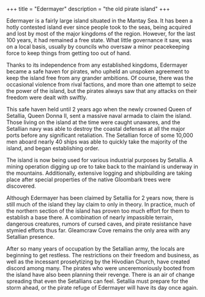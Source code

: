 +++
title = "Edermayer"
description = "the old pirate island"
+++

Edermayer is a fairly large island situated in the Mantay Sea. It has been a hotly contested island ever since people took to the seas, being acquired and lost by most of the major kingdoms of the region. However, for the last 100 years, it had remained a free state. What little governance it saw, was on a local basis, usually by councils who oversaw a minor peacekeeping force to keep things from getting too out of hand.

Thanks to its independence from any established kingdoms, Edermayer became a safe haven for pirates, who upheld an unspoken agreement to keep the island free from any grander ambitions. Of course, there was the occasional violence from rival factions, and more than one attempt to seize the power of the island, but the pirates always saw that any attacks on their freedom were dealt with swiftly.

This safe haven held until 2 years ago when the newly crowned Queen of Setallia, Queen Donna II, sent a massive naval armada to claim the island. Those living on the island at the time were caught unawares, and the Setallian navy was able to destroy the coastal defenses at all the major ports before any significant retaliation. The Setallian force of some 10,000 men aboard nearly 40 ships was able to quickly take the majority of the island, and began establishing order.

The island is now being used for various industrial purposes by Setallia. A mining operation digging up ore to take back to the mainland is underway in the mountains. Additionally, extensive logging and shipbuilding are taking place after special properties of the native Gloombark trees were discovered.

Although Edermayer has been claimed by Setallia for 2 years now, there is still much of the island they lay claim to only in theory. In practice, much of the northern section of the island has proven too much effort for them to establish a base there. A combination of nearly impassible terrain, dangerous creatures, rumors of cursed caves, and pirate resistance have stymied efforts thus far. Gleamcraw Cove remains the only area with any Setallian presence.

After so many years of occupation by the Setallian army, the locals are beginning to get restless. The restrictions on their freedom and business, as well as the incessant proselytizing by the Hivodian Church, have created discord among many. The pirates who were unceremoniously booted from the island have also been planning their revenge. There is an air of change spreading that even the Setallians can feel. Setallia must prepare for the storm ahead, or the pirate refuge of Edermayer will have its day once again.
